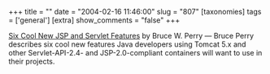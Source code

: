 +++
title = ""
date = "2004-02-16 11:46:00"
slug = "807"
[taxonomies]
tags = ['general']
[extra]
show_comments = "false"
+++

[Six Cool New JSP and Servlet Features](http://www.onjava.com/pub/a/onjava/2004/02/11/jspcookbook.html) by Bruce W. Perry — Bruce Perry describes six cool new features Java developers using Tomcat 5.x and other Servlet-API-2.4- and JSP-2.0-compliant containers will want to use in their projects.
